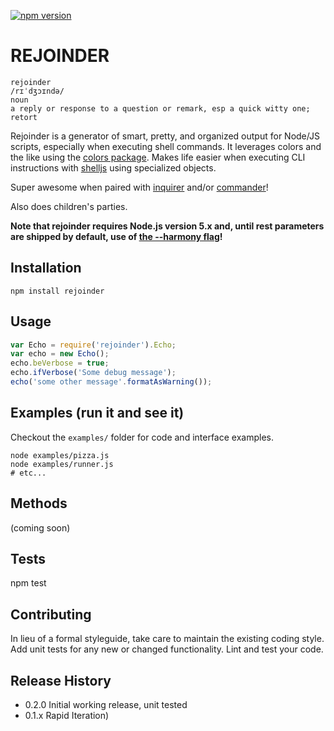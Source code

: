 [![npm version](https://badge.fury.io/js/rejoinder.svg)](https://badge.fury.io/js/rejoinder)

# REJOINDER

    rejoinder
    /rɪˈdʒɔɪndə/
    noun
    a reply or response to a question or remark, esp a quick witty one; retort

Rejoinder is a generator of smart, pretty, and organized output for Node/JS scripts, especially when executing shell commands.
It leverages colors and the like using the [colors package](https://www.npmjs.com/package/colors). Makes life easier when executing CLI instructions
with [shelljs](https://www.npmjs.com/package/shelljs) using specialized objects.

Super awesome when paired with [inquirer](https://www.npmjs.com/package/inquirer) and/or [commander](https://www.npmjs.com/package/commander)!

Also does children's parties.

**Note that rejoinder requires Node.js version 5.x and, until rest parameters are shipped by default, use of [the --harmony flag](https://nodejs.org/en/docs/es6/#which-features-are-behind-the-es_staging-flag)!**

## Installation

```shell
npm install rejoinder
```

## Usage

```javascript
var Echo = require('rejoinder').Echo;
var echo = new Echo();
echo.beVerbose = true;
echo.ifVerbose('Some debug message');
echo('some other message'.formatAsWarning());
```

## Examples (run it and see it)

Checkout the `examples/` folder for code and interface examples.

```shell
node examples/pizza.js
node examples/runner.js
# etc...
```

## Methods
(coming soon)

## Tests

  npm test

## Contributing

In lieu of a formal styleguide, take care to maintain the existing coding style.
Add unit tests for any new or changed functionality. Lint and test your code.

## Release History

* 0.2.0 Initial working release, unit tested
* 0.1.x Rapid Iteration)
